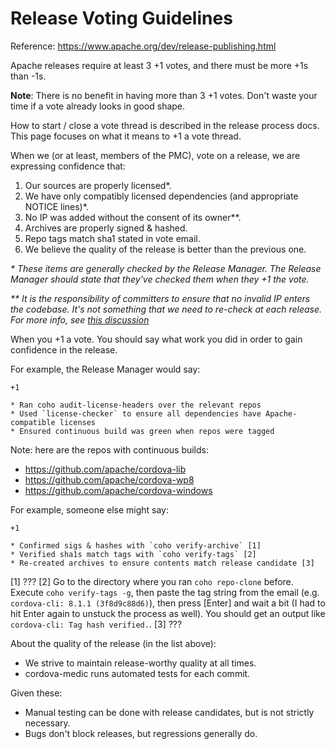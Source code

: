 <!--
#
# Licensed to the Apache Software Foundation (ASF) under one
# or more contributor license agreements.  See the NOTICE file
# distributed with this work for additional information
# regarding copyright ownership.  The ASF licenses this file
# to you under the Apache License, Version 2.0 (the
# "License"); you may not use this file except in compliance
# with the License.  You may obtain a copy of the License at
#
# http://www.apache.org/licenses/LICENSE-2.0
#
# Unless required by applicable law or agreed to in writing,
# software distributed under the License is distributed on an
# "AS IS" BASIS, WITHOUT WARRANTIES OR CONDITIONS OF ANY
#  KIND, either express or implied.  See the License for the
# specific language governing permissions and limitations
# under the License.
#
-->

# Release Voting Guidelines

Reference: https://www.apache.org/dev/release-publishing.html

Apache releases require at least 3 +1 votes, and there must be more +1s than -1s.

**Note**: There is no benefit in having more than 3 +1 votes. Don't waste your time if a vote already looks in good shape.

How to start / close a vote thread is described in the release process docs.
This page focuses on what it means to +1 a vote thread.

When we (or at least, members of the PMC), vote on a release, we
are expressing confidence that:

1. Our sources are properly licensed*.
1. We have only compatibly licensed dependencies (and appropriate NOTICE lines)*.
1. No IP was added without the consent of its owner**.
1. Archives are properly signed & hashed.
1. Repo tags match sha1 stated in vote email.
1. We believe the quality of the release is better than the previous one.

_* These items are generally checked by the Release Manager.
The Release Manager should state that they've checked them when they +1 the vote._

_** It is the responsibility of committers to ensure that no
invalid IP enters the codebase. It's not something that we need to re-check
at each release. For more info, see [this discussion](http://markmail.org/thread/7gqwzrdie46f4qtx)_

When you +1 a vote. You should say what work you did in order to gain confidence in the release.

For example, the Release Manager would say:

    +1

    * Ran coho audit-license-headers over the relevant repos
    * Used `license-checker` to ensure all dependencies have Apache-compatible licenses
    * Ensured continuous build was green when repos were tagged

Note: here are the repos with continuous builds:

  * https://github.com/apache/cordova-lib
  * https://github.com/apache/cordova-wp8
  * https://github.com/apache/cordova-windows

For example, someone else might say:

    +1

    * Confirmed sigs & hashes with `coho verify-archive` [1]
    * Verified sha1s match tags with `coho verify-tags` [2]
    * Re-created archives to ensure contents match release candidate [3]

[1] ???
[2] Go to the directory where you ran `coho repo-clone` before. Execute `coho verify-tags -g`, then paste the tag string from the email (e.g. `cordova-cli: 8.1.1 (3f8d9c88d6)`), then press [Enter] and wait a bit (I had to hit Enter again to unstuck the process as well). You should get an output like `cordova-cli: Tag hash verified.`.
[3] ???

About the quality of the release (in the list above):
  - We strive to maintain release-worthy quality at all times.
  - cordova-medic runs automated tests for each commit.

Given these:
  - Manual testing can be done with release candidates, but is not strictly necessary.
  - Bugs don't block releases, but regressions generally do.

